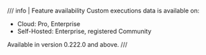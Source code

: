 /// info | Feature availability
Custom executions data is available on:

* Cloud: Pro, Enterprise
* Self-Hosted: Enterprise, registered Community

Available in version 0.222.0 and above.
///
